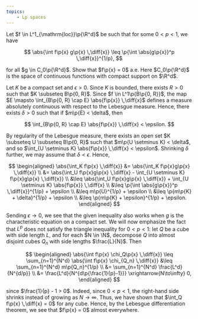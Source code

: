 ```yaml
---
topics:
    - Lp spaces
---
```


<problem>

Let $f \in L^1_{\mathrm{loc}}\p{\R^d}$ be such that for some $0 < p < 1$, we have

$$
\abs{\int f\p{x} g\p{x} \,\diff{x}}
    \leq \p{\int \abs{g\p{x}}^p \,\diff{x}}^{1/p},
$$

for all $g \in C_0\p{\R^d}$. Show that $f\p{x} = 0$ a.e. Here $C_0\p{\R^d}$ is the space of continuous functions with compact support on $\R^d$.

</problem>

<solution>

Let $K$ be a compact set and $\epsilon > 0$. Since $K$ is bounded, there exists $R > 0$ such that $K \subseteq B\p{0, R}$. Since $f \in L^1\p{B\p{0, R}}$, the map $E \mapsto \int_{B\p{0, R} \cap E} \abs{f\p{x}} \,\diff{x}$ defines a measure absolutely continuous with respect to the Lebesgue measure. Hence, there exists $\delta > 0$ such that if $m\p{E} < \delta$, then

$$
\int_{B\p{0, R} \cap E} \abs{f\p{x}} \,\diff{x} < \epsilon.
$$

By regularity of the Lebesgue measure, there exists an open set $K \subseteq U \subseteq B\p{0, R}$ such that $m\p{U \setminus K} < \delta$, and so $\int_{U \setminus K} \abs{f\p{x}} \,\diff{x} < \epsilon$. Shrinking $\delta$ further, we may assume that $\delta < \epsilon$. Hence,

$$
\begin{aligned}
    \abs{\int_K f\p{x} \,\diff{x}}
        &= \abs{\int_K f\p{x}g\p{x} \,\diff{x}} \\
        &= \abs{\int_U f\p{x}g\p{x} \,\diff{x} - \int_{U \setminus K} f\p{x}g\p{x} \,\diff{x}} \\
        &\leq \abs{\int_U f\p{x}g\p{x} \,\diff{x}} + \int_{U \setminus K} \abs{f\p{x}} \,\diff{x} \\
        &\leq \p{\int \abs{g\p{x}}^p \,\diff{x}}^{1/p} + \epsilon \\
        &\leq m\p{U}^{1/p} + \epsilon \\
        &\leq \p{m\p{K} + \delta}^{1/p} + \epsilon \\
        &\leq \p{m\p{K} + \epsilon}^{1/p} + \epsilon.
\end{aligned}
$$

Sending $\epsilon \to 0$, we see that the given inequality also works when $g$ is the characteristic equation on a compact set. We will now emphasize the fact that $L^p$ does not satisfy the triangle inequality for $0 < p < 1$: let $Q$ be a cube with side length $L$, and for each $N \in \N$, decompose $Q$ into almost disjoint cubes $Q_n$ with side lengths $\frac{L}{N}$. Then

$$
\begin{aligned}
    \abs{\int f\p{x} \chi_Q\p{x} \,\diff{x}}
         \leq \sum_{n=1}^{N^d} \abs{\int f\p{x} \chi_{Q_n} \,\diff{x}}
        &\leq \sum_{n=1}^{N^d} m\p{Q_n}^{1/p} \\
        &= \sum_{n=1}^{N^d} \frac{L^d}{N^{d/p}} \\
        &= \frac{L^d}{N^{d\p{\frac{1}{p}-1}}}
            \xrightarrow{N\to\infty} 0,
\end{aligned}
$$

since $\frac{1}{p} - 1 > 0$. Indeed, since $0 < p < 1$, the right-hand side shrinks instead of growing as $N \to \infty$. Thus, we have shown that $\int_Q f\p{x} \,\diff{x} = 0$ for any cube. Hence, by the Lebesgue differentiation theorem, we see that $f\p{x} = 0$ almost everywhere.

</solution>
